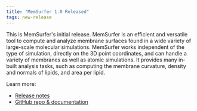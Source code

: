 ```yaml
---
title: "MemSurfer 1.0 Released"
tags: new-release
---
```


This is MemSurfer's initial release. MemSurfer is an efficient and versatile tool to compute and analyze membrane surfaces found in a wide variety of large-scale molecular simulations. MemSurfer works independent of the type of simulation, directly on the 3D point coordinates, and can handle a variety of membranes as well as atomic simulations. It provides many in-built analysis tasks, such as computing the membrane curvature, density and normals of lipids, and area per lipid.

Learn more:
- [Release notes](https://github.com/LLNL/MemSurfer/releases)
- [GitHub repo & documentation](https://github.com/LLNL/MemSurfer)
